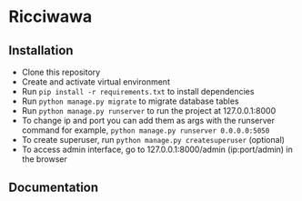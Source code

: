 # Ricciwawa

## Installation
* Clone this repository
* Create and activate virtual environment
* Run `pip install -r requirements.txt` to install dependencies
* Run `python manage.py migrate` to migrate database tables
* Run `python manage.py runserver` to run the project at 127.0.0.1:8000
* To change ip and port you can add them as args with the runserver command for example, `python manage.py runserver 0.0.0.0:5050`
* To create superuser, run `python manage.py createsuperuser` (optional)
* To access admin interface, go to 127.0.0.1:8000/admin (ip:port/admin) in the browser

## Documentation